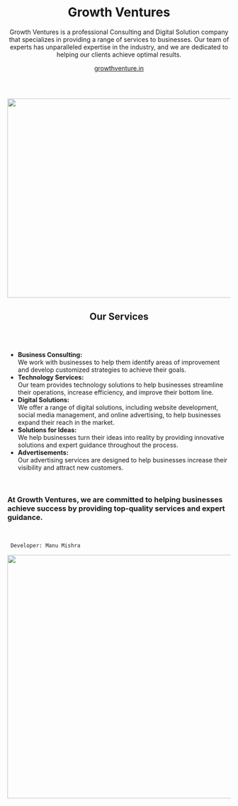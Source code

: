 <div align="center">
  <h1>Growth Ventures</h1>
  <p>Growth Ventures is a professional Consulting and Digital Solution company that specializes in providing a range of services to businesses. Our team of experts has unparalleled expertise in the industry, and we are dedicated to helping our clients achieve optimal results.</p>

  <a href="https://growthventure.in/">growthventure.in</a>

  <br>
  <div align="left" >
    <h2> <img src = "https://github.com/manumishra12/Rolex-Website/blob/main/Rolex%20Watch%20.gif" width = 800px height=450px> </h2>
  </div>
  
  <h2>Our Services</h2>
  <br>
  <br>

  <div align="left">
    <ul>
      <li><b>Business Consulting:</b> <br>We work with businesses to help them identify areas of improvement and develop customized strategies to achieve their goals.</li>
      <li><b>Technology Services:</b> <br>Our team provides technology solutions to help businesses streamline their operations, increase efficiency, and improve their bottom line.</li>
      <li><b>Digital Solutions:</b> <br>We offer a range of digital solutions, including website development, social media management, and online advertising, to help businesses expand their reach in the market.</li>
      <li><b>Solutions for Ideas:</b> <br>We help businesses turn their ideas into reality by providing innovative solutions and expert guidance throughout the process.</li>
      <li><b>Advertisements:</b> <br>Our advertising services are designed to help businesses increase their visibility and attract new customers.</li>
    </ul>
  </div>
  <br>
  
  <h3 align="left">At Growth Ventures, we are committed to helping businesses achieve success by providing top-quality services and expert guidance.</h3>
</div>

 <br>                     

``` Developer: Manu Mishra```

<div float="right" width="400">
  <img align="left" height="550" width="800" src="Thumbnail.png">
</div>

<br>
